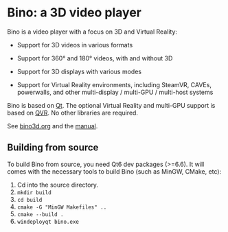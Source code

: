 # Bino: a 3D video player

Bino is a video player with a focus on 3D and Virtual Reality:

- Support for 3D videos in various formats

- Support for 360° and 180° videos, with and without 3D

- Support for 3D displays with various modes

- Support for Virtual Reality environments, including SteamVR, CAVEs,
  powerwalls, and other multi-display / multi-GPU / multi-host systems

Bino is based on [Qt](https://www.qt.io/). The optional Virtual Reality
and multi-GPU support is based on [QVR](https://marlam.de/qvr/). No other
libraries are required.

See [bino3d.org](https://bino3d.org/) and the [manual](https://bino3d.org/bino-manual.html).

## Building from source

To build Bino from source, you need Qt6 dev packages (>=6.6). It will comes with the necessary tools to build Bino (such as MinGW, CMake, etc):

1. Cd into the source directory.
2. `mkdir build`
3. `cd build`
4. `cmake -G "MinGW Makefiles" ..`
5. `cmake --build .`
6. `windeployqt bino.exe`